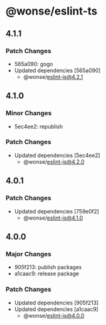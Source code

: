 # @wonse/eslint-ts

## 4.1.1

### Patch Changes

- 565a090: gogo
- Updated dependencies [565a090]
  - @wonse/eslint-js@4.2.1

## 4.1.0

### Minor Changes

- 5ec4ee2: republish

### Patch Changes

- Updated dependencies [5ec4ee2]
  - @wonse/eslint-js@4.2.0

## 4.0.1

### Patch Changes

- Updated dependencies [759e0f2]
  - @wonse/eslint-js@4.1.0

## 4.0.0

### Major Changes

- 905f213: publish packages
- a1caac9: release package

### Patch Changes

- Updated dependencies [905f213]
- Updated dependencies [a1caac9]
  - @wonse/eslint-js@4.0.0
